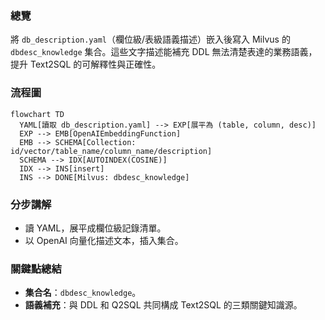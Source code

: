 ### 總覽
將 `db_description.yaml`（欄位級/表級語義描述）嵌入後寫入 Milvus 的 `dbdesc_knowledge` 集合。這些文字描述能補充 DDL 無法清楚表達的業務語義，提升 Text2SQL 的可解釋性與正確性。

### 流程圖
```mermaid
flowchart TD
  YAML[讀取 db_description.yaml] --> EXP[展平為 (table, column, desc)]
  EXP --> EMB[OpenAIEmbeddingFunction]
  EMB --> SCHEMA[Collection: id/vector/table_name/column_name/description]
  SCHEMA --> IDX[AUTOINDEX(COSINE)]
  IDX --> INS[insert]
  INS --> DONE[Milvus: dbdesc_knowledge]
```

### 分步講解
- 讀 YAML，展平成欄位級記錄清單。
- 以 OpenAI 向量化描述文本，插入集合。

### 關鍵點總結
- **集合名**：`dbdesc_knowledge`。
- **語義補充**：與 DDL 和 Q2SQL 共同構成 Text2SQL 的三類關鍵知識源。


